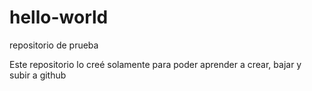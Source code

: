 # hello-world
repositorio de prueba

Este repositorio lo creé solamente para poder aprender a crear, bajar y subir a github
